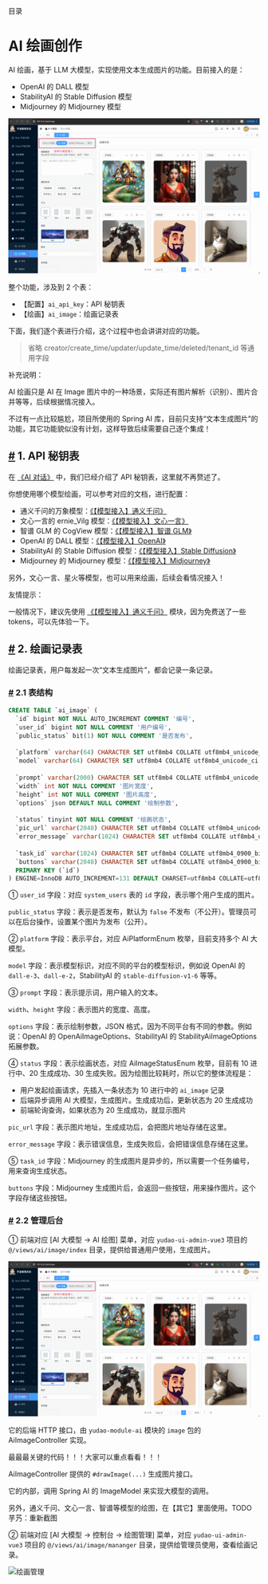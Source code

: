 目录

# AI 绘画创作

AI 绘画，基于 LLM 大模型，实现使用文本生成图片的功能。目前接入的是：

*   OpenAI 的 DALL 模型
*   StabilityAI 的 Stable Diffusion 模型
*   Midjourney 的 Midjourney 模型

![AI 绘画](./static/绘画.png)

整个功能，涉及到 2 个表：

*   【配置】`ai_api_key`：API 秘钥表
*   【绘画】`ai_image`：绘画记录表

下面，我们逐个表进行介绍，这个过程中也会讲讲对应的功能。

> 省略 creator/create\_time/updater/update\_time/deleted/tenant\_id 等通用字段

补充说明：

AI 绘画只是 AI 在 Image 图片中的一种场景，实际还有图片解析（识别）、图片合并等等，后续根据情况接入。

不过有一点比较尴尬，项目所使用的 Spring AI 库，目前只支持“文本生成图片”的功能，其它功能貌似没有计划，这样导致后续需要自己逐个集成！

## [#](#_1-api-秘钥表) 1. API 秘钥表

在 [《AI 对话》](/ai/chat/) 中，我们已经介绍了 API 秘钥表，这里就不再赘述了。

你想使用哪个模型绘画，可以参考对应的文档，进行配置：

*   通义千问的万象模型：[《【模型接入】通义千问》](/ai/tongyi)
*   文心一言的 ernie\_Vilg 模型：[《【模型接入】文心一言》](/ai/yiyan)
*   智谱 GLM 的 CogView 模型：[《【模型接入】智谱 GLM》](/ai/glm)
*   OpenAI 的 DALL 模型：[《【模型接入】OpenAI》](/ai/openai)
*   StabilityAI 的 Stable Diffusion 模型：[《【模型接入】Stable Diffusion》](/ai/stable-diffusion)
*   Midjourney 的 Midjourney 模型：[《【模型接入】Midjourney》](/ai/midjourney)

另外，文心一言、星火等模型，也可以用来绘画，后续会看情况接入！

友情提示：

一般情况下，建议先使用 [《【模型接入】通义千问》](/ai/tongyi) 模块，因为免费送了一些 tokens，可以先体验一下。

## [#](#_2-绘画记录表) 2. 绘画记录表

绘画记录表，用户每发起一次“文本生成图片”，都会记录一条记录。

### [#](#_2-1-表结构) 2.1 表结构

```sql
CREATE TABLE `ai_image` (
  `id` bigint NOT NULL AUTO_INCREMENT COMMENT '编号',
  `user_id` bigint NOT NULL COMMENT '用户编号',
  `public_status` bit(1) NOT NULL COMMENT '是否发布',

  `platform` varchar(64) CHARACTER SET utf8mb4 COLLATE utf8mb4_unicode_ci NOT NULL COMMENT '平台',
  `model` varchar(64) CHARACTER SET utf8mb4 COLLATE utf8mb4_unicode_ci NOT NULL COMMENT '模型',
  
  `prompt` varchar(2000) CHARACTER SET utf8mb4 COLLATE utf8mb4_unicode_ci NOT NULL COMMENT '提示词',
  `width` int NOT NULL COMMENT '图片宽度',
  `height` int NOT NULL COMMENT '图片高度',
  `options` json DEFAULT NULL COMMENT '绘制参数',
  
  `status` tinyint NOT NULL COMMENT '绘画状态',
  `pic_url` varchar(2048) CHARACTER SET utf8mb4 COLLATE utf8mb4_unicode_ci DEFAULT NULL COMMENT '图片地址',
  `error_message` varchar(1024) CHARACTER SET utf8mb4 COLLATE utf8mb4_unicode_ci DEFAULT NULL COMMENT '错误信息',
  
  `task_id` varchar(1024) CHARACTER SET utf8mb4 COLLATE utf8mb4_0900_bin DEFAULT NULL COMMENT '任务编号',
  `buttons` varchar(2048) CHARACTER SET utf8mb4 COLLATE utf8mb4_0900_bin DEFAULT NULL COMMENT 'mj buttons 按钮',
  PRIMARY KEY (`id`)
) ENGINE=InnoDB AUTO_INCREMENT=131 DEFAULT CHARSET=utf8mb4 COLLATE=utf8mb4_unicode_ci COMMENT='AI 绘画表';

```

① `user_id` 字段：对应 `system_users` 表的 `id` 字段，表示哪个用户生成的图片。

`public_status` 字段：表示是否发布，默认为 `false` 不发布（不公开）。管理员可以在后台操作，设置某个图片为发布（公开）。

② `platform` 字段：表示平台，对应 AiPlatformEnum 枚举，目前支持多个 AI 大模型。

`model` 字段：表示模型标识，对应不同的平台的模型标识，例如说 OpenAI 的 `dall-e-3`、`dall-e-2`，StabilityAI 的 `stable-diffusion-v1-6` 等等。

③ `prompt` 字段：表示提示词，用户输入的文本。

`width`、`height` 字段：表示图片的宽度、高度。

`options` 字段：表示绘制参数，JSON 格式，因为不同平台有不同的参数。例如说：OpenAI 的 OpenAiImageOptions、StabilityAI 的 StabilityAiImageOptions 拓展参数。

④ `status` 字段：表示绘画状态，对应 AiImageStatusEnum 枚举，目前有 10 进行中、20 生成成功、30 生成失败。因为绘图比较耗时，所以它的整体流程是：

*   用户发起绘画请求，先插入一条状态为 10 进行中的 `ai_image` 记录
*   后端异步调用 AI 大模型，生成图片。生成成功后，更新状态为 20 生成成功
*   前端轮询查询，如果状态为 20 生成成功，就显示图片

`pic_url` 字段：表示图片地址，生成成功后，会把图片地址存储在这里。

`error_message` 字段：表示错误信息，生成失败后，会把错误信息存储在这里。

⑤ `task_id` 字段：Midjourney 的生成图片是异步的，所以需要一个任务编号，用来查询生成状态。

`buttons` 字段：Midjourney 生成图片后，会返回一些按钮，用来操作图片。这个字段存储这些按钮。

### [#](#_2-2-管理后台) 2.2 管理后台

① 前端对应 \[AI 大模型 -> AI 绘图\] 菜单，对应 `yudao-ui-admin-vue3` 项目的 `@/views/ai/image/index` 目录，提供给普通用户使用，生成图片。

![绘画](./static/绘画.png)

它的后端 HTTP 接口，由 `yudao-module-ai` 模块的 `image` 包的 AiImageController 实现。

最最最关键的代码！！！大家可以重点看看！！！

AiImageController 提供的 `#drawImage(...)` 生成图片接口。

它的内部，调用 Spring AI 的 ImageModel 来实现大模型的调用。

另外，通义千问、文心一言、智谱等模型的绘图，在【其它】里面使用。TODO 芋艿：重新截图

② 前端对应 \[AI 大模型 -> 控制台 -> 绘图管理\] 菜单，对应 `yudao-ui-admin-vue3` 项目的 `@/views/ai/image/mananger` 目录，提供给管理员使用，查看绘画记录。

![绘画管理](./static/绘画管理.png)